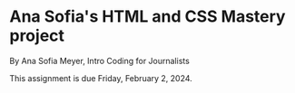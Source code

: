 # Ana Sofia's HTML and CSS Mastery project

By Ana Sofia Meyer, Intro Coding for Journalists

This assignment is due Friday, February 2, 2024.

